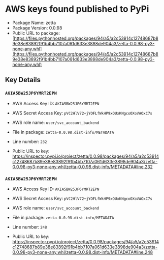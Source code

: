# AWS keys found published to PyPi

* Package Name: zetta
* Package Version: 0.0.98
* Public URL to package: [https://files.pythonhosted.org/packages/94/a5/a2c53914c12748687b89e38e83892f91b4bb7107a061d633e3898de904a3/zetta-0.0.98-py3-none-any.whl](https://files.pythonhosted.org/packages/94/a5/a2c53914c12748687b89e38e83892f91b4bb7107a061d633e3898de904a3/zetta-0.0.98-py3-none-any.whl)

## Key Details

### `AKIA5BW25JP6YMRT2EPN`

* AWS Access Key ID: `AKIA5BW25JP6YMRT2EPN`
* AWS Secret Access Key: `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` 
* AWS role name: `user/svc_account_backend`
* File in package: `zetta-0.0.98.dist-info/METADATA`
* Line number: `232`

* Public URL to key: https://inspector.pypi.io/project/zetta/0.0.98/packages/94/a5/a2c53914c12748687b89e38e83892f91b4bb7107a061d633e3898de904a3/zetta-0.0.98-py3-none-any.whl/zetta-0.0.98.dist-info/METADATA#line.232



### `AKIA5BW25JP6YMRT2EPN`

* AWS Access Key ID: `AKIA5BW25JP6YMRT2EPN`
* AWS Secret Access Key: `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` 
* AWS role name: `user/svc_account_backend`
* File in package: `zetta-0.0.98.dist-info/METADATA`
* Line number: `248`

* Public URL to key: https://inspector.pypi.io/project/zetta/0.0.98/packages/94/a5/a2c53914c12748687b89e38e83892f91b4bb7107a061d633e3898de904a3/zetta-0.0.98-py3-none-any.whl/zetta-0.0.98.dist-info/METADATA#line.248


